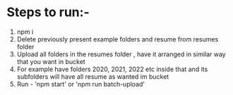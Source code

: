 # Steps to run:-

1. npm i 
2. Delete previously present example folders and resume from resumes folder
3. Upload all folders in the resumes folder , have it arranged in similar way that you want in bucket
4. For example have folders 2020, 2021, 2022 etc inside that and its subfolders will have all resume as wanted im bucket
5. Run - 'npm start' or 'npm run batch-upload'